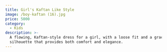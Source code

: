 ```yaml
---
title: Girl's Kaftan Like Style
image: /boy-kaftan (16).jpg
price: 5000
category:
  - Kids
description: >-
  A flowing, Kaftan-style dress for a girl, with a loose fit and a graceful
  silhouette that provides both comfort and elegance.
---
```


